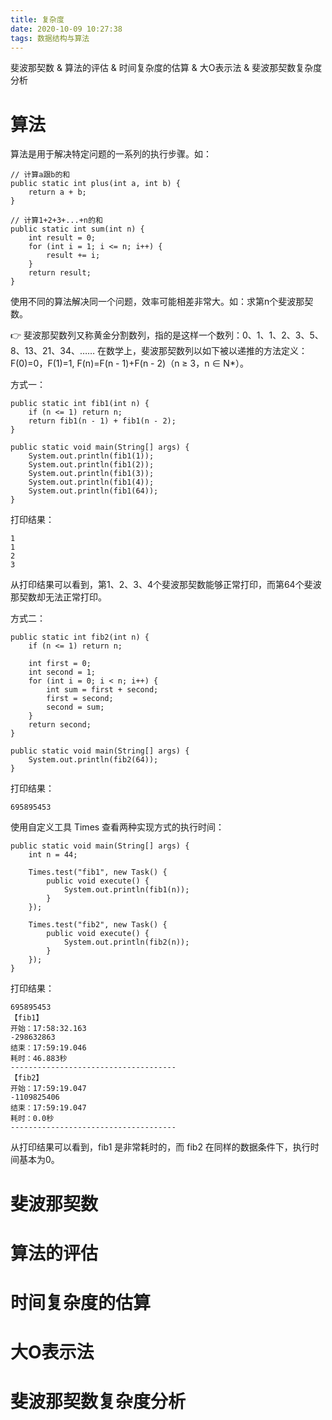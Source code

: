```yaml
---
title: 复杂度
date: 2020-10-09 10:27:38
tags: 数据结构与算法
---
```


斐波那契数 & 算法的评估 & 时间复杂度的估算 & 大O表示法 & 斐波那契数复杂度分析
<!-- more -->

# 算法
算法是用于解决特定问题的一系列的执行步骤。如：  
```
// 计算a跟b的和
public static int plus(int a, int b) {
    return a + b;
}

// 计算1+2+3+...+n的和
public static int sum(int n) {
    int result = 0;
    for (int i = 1; i <= n; i++) {
        result += i;
    }
    return result;
}
```

使用不同的算法解决同一个问题，效率可能相差非常大。如：求第n个斐波那契数。

👉 斐波那契数列又称黄金分割数列，指的是这样一个数列：0、1、1、2、3、5、8、13、21、34、…… 在数学上，斐波那契数列以如下被以递推的方法定义：F(0)=0，F(1)=1, F(n)=F(n - 1)+F(n - 2)（n ≥ 3，n ∈ N*）。

方式一：
```
public static int fib1(int n) {
    if (n <= 1) return n;
    return fib1(n - 1) + fib1(n - 2);
}

public static void main(String[] args) {
    System.out.println(fib1(1));
    System.out.println(fib1(2));
    System.out.println(fib1(3));
    System.out.println(fib1(4));
    System.out.println(fib1(64));
}
```

打印结果：
```
1
1
2
3
```

从打印结果可以看到，第1、2、3、4个斐波那契数能够正常打印，而第64个斐波那契数却无法正常打印。

方式二：
```
public static int fib2(int n) {
    if (n <= 1) return n;
    
    int first = 0;
    int second = 1;
    for (int i = 0; i < n; i++) {
        int sum = first + second;
        first = second;
        second = sum;
    }
    return second;
}

public static void main(String[] args) {
    System.out.println(fib2(64));
}
```

打印结果：
```
695895453
```

使用自定义工具 Times 查看两种实现方式的执行时间：
```
public static void main(String[] args) {
    int n = 44;

    Times.test("fib1", new Task() {
        public void execute() {
            System.out.println(fib1(n));
        }
    });

    Times.test("fib2", new Task() {
        public void execute() {
            System.out.println(fib2(n));
        }
    });
}
```

打印结果：
```
695895453
【fib1】
开始：17:58:32.163
-298632863
结束：17:59:19.046
耗时：46.883秒
-------------------------------------
【fib2】
开始：17:59:19.047
-1109825406
结束：17:59:19.047
耗时：0.0秒
-------------------------------------
```

从打印结果可以看到，fib1 是非常耗时的，而 fib2 在同样的数据条件下，执行时间基本为0。

# 斐波那契数

# 算法的评估

# 时间复杂度的估算

# 大O表示法

# 斐波那契数复杂度分析